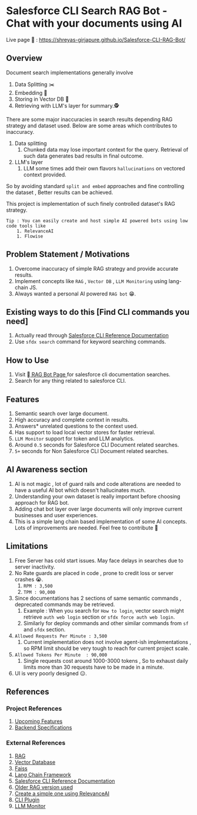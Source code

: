 # Salesforce CLI Search RAG Bot - Chat with your documents using AI

Live page 🚀 : https://shreyas-girjapure.github.io/Salesforce-CLI-RAG-Bot/

## Overview 
Document search implementations generally involve
1. Data Splitting ✂️
1. Embedding 🧵
1. Storing in Vector DB 💾
1. Retrieving with LLM's layer for summary.🕵️

There are some major inaccuracies in search results depending RAG strategy and dataset used. Below are some areas which contributes to inaccuracy.
1. Data splitting
    1. Chunked data may lose important context for the query. Retrieval of such data generates bad results in final outcome.
1. LLM's layer
    1. LLM some times add their own flavors `hallucinations` on vectored context provided.

So by avoiding standard `split and embed` approaches and fine controlling the dataset , Better results can be achieved.

This project is implementation of such finely controlled dataset's RAG strategy.

    Tip : You can easily create and host simple AI powered bots using low code tools like 
        1. RelevanceAI
        1. Flowise

## Problem Statement / Motivations
1. Overcome inaccuracy of simple RAG strategy and provide accurate results.  
1. Implement concepts like `RAG` , `Vector DB` , `LLM Monitoring` using lang-chain JS.
1. Always wanted a personal AI powered `RAG bot` 😁.

## Existing ways to do this [Find CLI commands you need]
1. Actually read through [Salesforce CLI Reference Documentation](https://resources.docs.salesforce.com/246/latest/en-us/sfdc/pdf/sfdx_CLI_reference.pdf)
1. Use `sfdx search` command for keyword searching commands.

## How to Use

1. Visit 🚀[ RAG Bot Page ](https://shreyas-girjapure.github.io/Salesforce-CLI-RAG-Bot/) for salesforce cli documentation searches.
1. Search for any thing related to salesforce CLI.

## Features
1. Semantic search over large document.
1. High accuracy and complete context in results.  
1. Answers* unrelated questions to the context used.
1. Has support to load local vector stores for faster retrieval.
1. `LLM Monitor` support for token and LLM analytics.
1. Around `0.5` seconds for Salesforce CLI Document related searches.
1. `5+` seconds for Non Salesforce CLI Document related searches.

## AI Awareness section
1. AI is not magic , lot of guard rails and code alterations are needed to have a useful AI bot which doesn't hallucinates much.
1. Understanding your own dataset is really important before choosing approach for RAG bot. 
1. Adding chat bot layer over large documents will only improve current businesses and user experiences.
1. This is a simple lang chain based implementation of some AI concepts. Lots of improvements are needed. Feel free to contribute 🥳

## Limitations
1. Free Server has cold start issues. May face delays in searches due to server inactivity.
1. No Rate guards are placed in code , prone to credit loss or server crashes 😭.
    1. `RPM : 3,500`        
    1. `TPM : 90,000` 
1. Since documentations has 2 sections of same semantic commands , deprecated commands may be retrieved.
    1. Example : When you search for `How to login`, vector search might retrieve 
    `auth web login` section or  `sfdx force auth web login`.
    1. Similarly for deploy commands and other similar commands from `sf` and `sfdx` section.
1. `Allowed Requests Per Minute : 3,500`
    1. Current implementation does not involve agent-ish implementations , so RPM limit should be very tough to reach for current project scale.       
1. `Allowed Tokens Per Minute  : 90,000`
    1. Single requests cost around 1000-3000 tokens , So to exhaust daily limits
    more than 30 requests have to be made in a minute.
1. UI is very poorly designed 😑.


## References

### Project References
1. [Upcoming Features](documentation/Features.md)
1. [Backend Specifications](documentation/Backend.md)

### External References
1. [RAG](https://www.hopsworks.ai/dictionary/retrieval-augmented-generation-llm#:~:text=Retrieval%2Daugmented%20generation%20(RAG),%2C%20and%20recent%2Frelevant%20dataset.)
1. [Vector Database](https://www.pinecone.io/learn/vector-database/)
1. [Faiss](https://engineering.fb.com/2017/03/29/data-infrastructure/faiss-a-library-for-efficient-similarity-search/)
1. [Lang Chain Framework](https://js.langchain.com/docs/get_started)
1. [Salesforce CLI Reference Documentation](https://resources.docs.salesforce.com/246/latest/en-us/sfdc/pdf/sfdx_CLI_reference.pdf)
1. [Older RAG version used](https://app.relevanceai.com/form/d7b62b/ae1d1b0e-7ea9-4744-8af2-c2f45b2c417e)
1. [Create a simple one using RelevanceAI](https://app.relevanceai.com/)
1. [CLI Plugin](https://developer.salesforce.com/docs/atlas.en-us.sfdx_cli_plugins.meta/sfdx_cli_plugins/cli_plugins_architecture_sf_cli.htm)
1. [LLM Monitor](https://app.llmonitor.com/)
